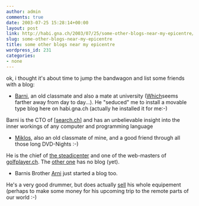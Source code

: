 ```yaml
---
author: admin
comments: true
date: 2003-07-25 15:28:14+00:00
layout: post
link: http://habi.gna.ch/2003/07/25/some-other-blogs-near-my-epicentre/
slug: some-other-blogs-near-my-epicentre
title: some other blogs near my epicentre
wordpress_id: 231
categories:
- none
---
```


ok, i thought it's about time to jump the bandwagon and list some friends with a blog:




	
  * [Barni](http://www.bernhardseefeld.ch), an old classmate and also a mate at university ([Which](http://ubecx01.unibe.ch:8081/)seems farther away from day to day...). He "seduced" me to install a movable type blog here on habi.gna.ch (actually he installed it for me:-)  

Barni is the CTO of [[search.ch]](http://www.search.ch/) and has an unbelievable insight into the inner workings of any computer and programming language

	
  * [Miklos](http://www.kozary.com/mt), also an old classmate of mine, and a good friend through all those long DVD-Nights :-)  

He is the chief of [the steadicenter](http://www.steadicenter.com/) and one of the web-masters of [golfplayer.ch](http://www.golfplayer.ch/). The [other one](http://armand.bild.li/17/view.html) has no blog (yet).


  * Barnis Brother [Arni](http://www.arnoldseefeld.com/blog/) just started a blog too.  

He's a very good drummer, but does actually [sell](http://www.arnoldseefeld.com/drum/) his whole equipement (perhaps to make some money for his upcoming trip to the remote parts of our world :-)


